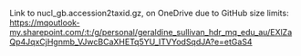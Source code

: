 Link to nucl\_gb.accession2taxid.gz, on OneDrive due to GitHub size limits: https://mqoutlook-my.sharepoint.com/:t:/g/personal/geraldine_sullivan_hdr_mq_edu_au/EXlZaQp4JqxCjHgnmb_VJwcBCaXHETq5YU_ITVYodSqdJA?e=etGaS4
